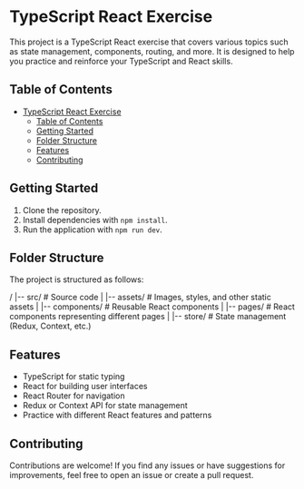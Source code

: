 # TypeScript React Exercise

This project is a TypeScript React exercise that covers various topics such as state management, components, routing, and more. It is designed to help you practice and reinforce your TypeScript and React skills.

## Table of Contents

- [TypeScript React Exercise](#typescript-react-exercise)
  - [Table of Contents](#table-of-contents)
  - [Getting Started](#getting-started)
  - [Folder Structure](#folder-structure)
  - [Features](#features)
  - [Contributing](#contributing)

## Getting Started

1. Clone the repository.
2. Install dependencies with `npm install`.
3. Run the application with `npm run dev`.

## Folder Structure

The project is structured as follows:

/
|-- src/                # Source code
|   |-- assets/         # Images, styles, and other static assets
|   |-- components/     # Reusable React components
|   |-- pages/          # React components representing different pages
|   |-- store/          # State management (Redux, Context, etc.)

## Features

- TypeScript for static typing
- React for building user interfaces
- React Router for navigation
- Redux or Context API for state management
- Practice with different React features and patterns

## Contributing

Contributions are welcome! If you find any issues or have suggestions for improvements, feel free to open an issue or create a pull request.